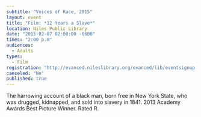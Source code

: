 ```yaml
---
subtitle: "Voices of Race, 2015"
layout: event
title: "Film: *12 Years a Slave*"
location: Niles Public Library
date: "2015-02-07 02:00:00 -0600"
times: "2:00 p.m"
audiences: 
  - Adults
types: 
  - Film
registration: "http://evanced.nileslibrary.org/evanced/lib/eventsignup.asp?ID=17901"
canceled: "No"
published: true
---
```


The harrowing account of a black man, born free in New York State, who was drugged, kidnapped, and sold into slavery in 1841. 2013 Academy Awards Best Picture Winner. Rated R.